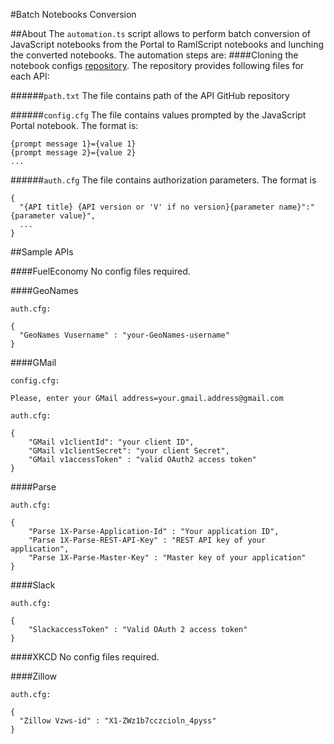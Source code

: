 #Batch Notebooks Conversion

##About
The `automation.ts` script allows to perform batch conversion of JavaScript notebooks from the Portal to RamlScript notebooks and lunching the converted notebooks.
The automation steps are:
####Cloning the notebook configs [repository](https://github.com/KonstantinSviridov/notebook-configs).
The repository provides following files for each API:

######`path.txt` 
The file contains path of the API GitHub repository

######`config.cfg`
The file contains values prompted by the JavaScript Portal notebook. The format is:
```
{prompt message 1}={value 1}
{prompt message 2}={value 2}
...
```
######`auth.cfg`
The file contains authorization parameters. The format is
```
{
  "{API title} {API version or 'V' if no version}{parameter name}":"{parameter value}",
  ...
}
```



##Sample APIs

####FuelEconomy
No config files required.

####GeoNames
```
auth.cfg:

{
  "GeoNames Vusername" : "your-GeoNames-username"
}

```

####GMail
```
config.cfg:

Please, enter your GMail address=your.gmail.address@gmail.com
```
```
auth.cfg:

{
	"GMail v1clientId": "your client ID",
	"GMail v1clientSecret": "your client Secret",
	"GMail v1accessToken" : "valid OAuth2 access token"
}
```

####Parse
```
auth.cfg:

{
    "Parse 1X-Parse-Application-Id" : "Your application ID",
    "Parse 1X-Parse-REST-API-Key" : "REST API key of your application",
    "Parse 1X-Parse-Master-Key" : "Master key of your application"
}
```

####Slack
```
auth.cfg:

{
    "SlackaccessToken" : "Valid OAuth 2 access token"
}
```

####XKCD
No config files required.

####Zillow
```
auth.cfg:

{
  "Zillow Vzws-id" : "X1-ZWz1b7cczcioln_4pyss"
}
```


